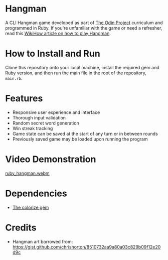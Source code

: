 # Hangman
A CLI Hangman game developed as part of 
[The Odin Project](https://www.theodinproject.com) curriculum and programmed in 
Ruby. If you're unfamiliar with the game or need a refresher, read this 
[WikiHow article on how to play Hangman](https://www.wikihow.com/Play-Hangman).

# How to Install and Run
Clone this repository onto your local machine, install the required gem and Ruby
version, and then run the main file in the root of the repository, `main.rb`.

# Features
* Responsive user experience and interface
* Thorough input validation
* Random secret word generation 
* Win streak tracking
* Game state can be saved at the start of any turn or in between rounds
* Previously saved game may be loaded upon running the program

# Video Demonstration
[ruby_hangman.webm](https://github.com/user-attachments/assets/689e9e7f-78d4-43ac-b784-8831025384c2)

# Dependencies
* [The colorize gem](https://github.com/fazibear/colorize)

# Credits
* Hangman art borrowed from: https://gist.github.com/chrishorton/8510732aa9a80a03c829b09f12e20d9c
